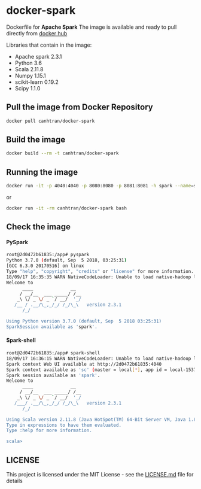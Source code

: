 # docker-spark

Dockerfile for **Apache Spark** 
The image is available and ready to pull directly from [docker hub](https://hub.docker.com/r/canhtran/docker-spark/)

Libraries that contain in the image:

- Apache spark 2.3.1
- Python 3.6
- Scala 2.11.8
- Numpy 1.15.1
- scikit-learn 0.19.2
- Scipy 1.1.0

## Pull the image from Docker Repository
```bash
docker pull canhtran/docker-spark
```

## Build the image

```bash
docker build --rm -t canhtran/docker-spark
```

## Running the image

```bash
docker run -it -p 4040:4040 -p 8080:8080 -p 8081:8081 -h spark --name=spark canhtran/docker-spark
```

or

```bash
docker run -it -rm canhtran/docker-spark bash
```

## Check the image

#### PySpark

```bash
root@2d0472b61835:/app# pyspark
Python 3.7.0 (default, Sep  5 2018, 03:25:31)
[GCC 6.3.0 20170516] on linux
Type "help", "copyright", "credits" or "license" for more information.
18/09/17 16:35:35 WARN NativeCodeLoader: Unable to load native-hadoop library for your platform... using builtin-java classes where applicable
Welcome to
      ____              __
     / __/__  ___ _____/ /__
    _\ \/ _ \/ _ `/ __/  '_/
   /__ / .__/\_,_/_/ /_/\_\   version 2.3.1
      /_/

Using Python version 3.7.0 (default, Sep  5 2018 03:25:31)
SparkSession available as 'spark'.
```

#### Spark-shell
```bash
root@2d0472b61835:/app# spark-shell
18/09/17 16:36:15 WARN NativeCodeLoader: Unable to load native-hadoop library for your platform... using builtin-java classes where applicable
Spark context Web UI available at http://2d0472b61835:4040
Spark context available as 'sc' (master = local[*], app id = local-1537202182725).
Spark session available as 'spark'.
Welcome to
      ____              __
     / __/__  ___ _____/ /__
    _\ \/ _ \/ _ `/ __/  '_/
   /___/ .__/\_,_/_/ /_/\_\   version 2.3.1
      /_/

Using Scala version 2.11.8 (Java HotSpot(TM) 64-Bit Server VM, Java 1.8.0_181)
Type in expressions to have them evaluated.
Type :help for more information.

scala>
```

## LICENSE
This project is licensed under the MIT License - see the [LICENSE.md](https://github.com/canhtran/docker-spark/blob/master/LICENSE) file for details